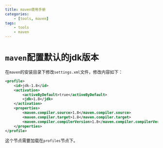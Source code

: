 ```yaml
---
title: maven使用手册
categories:
	- [tools, maven]
tags:
	- tools
	- maven
---
```


# `maven`配置默认的jdk版本

在`maven`的安装目录下修改`settings.xml`文件，修改内容如下：

```xml
<profile>    
    <id>jdk-1.8</id>    
    <activation>    
        <activeByDefault>true</activeByDefault>    
        <jdk>1.8</jdk>    
    </activation>    
    <properties>    
        <maven.compiler.source>1.8</maven.compiler.source>    
        <maven.compiler.target>1.8</maven.compiler.target>    
        <maven.compiler.compilerVersion>1.8</maven.compiler.compilerVersion>    
    </properties>    
</profile>
```

这个节点需要加载在`profiles`节点下。

<!--more-->